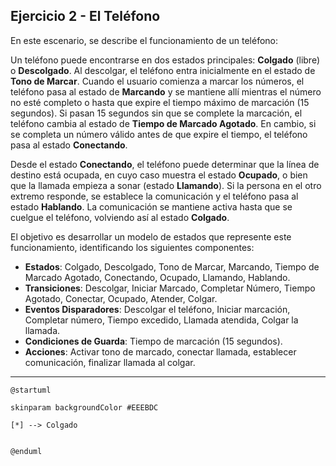 ## Ejercicio 2 - El Teléfono
En este escenario, se describe el funcionamiento de un teléfono:

Un teléfono puede encontrarse en dos estados principales: **Colgado** (libre) o **Descolgado**. Al descolgar, el teléfono entra inicialmente en el estado de **Tono de Marcar**. Cuando el usuario comienza a marcar los números, el teléfono pasa al estado de **Marcando** y se mantiene allí mientras el número no esté completo o hasta que expire el tiempo máximo de marcación (15 segundos). Si pasan 15 segundos sin que se complete la marcación, el teléfono cambia al estado de **Tiempo de Marcado Agotado**. En cambio, si se completa un número válido antes de que expire el tiempo, el teléfono pasa al estado **Conectando**. 

Desde el estado **Conectando**, el teléfono puede determinar que la línea de destino está ocupada, en cuyo caso muestra el estado **Ocupado**, o bien que la llamada empieza a sonar (estado **Llamando**). Si la persona en el otro extremo responde, se establece la comunicación y el teléfono pasa al estado **Hablando**. La comunicación se mantiene activa hasta que se cuelgue el teléfono, volviendo así al estado **Colgado**.

El objetivo es desarrollar un modelo de estados que represente este funcionamiento, identificando los siguientes componentes:
- **Estados**: Colgado, Descolgado, Tono de Marcar, Marcando, Tiempo de Marcado Agotado, Conectando, Ocupado, Llamando, Hablando.
- **Transiciones**: Descolgar, Iniciar Marcado, Completar Número, Tiempo Agotado, Conectar, Ocupado, Atender, Colgar.
- **Eventos Disparadores**: Descolgar el teléfono, Iniciar marcación, Completar número, Tiempo excedido, Llamada atendida, Colgar la llamada.
- **Condiciones de Guarda**: Tiempo de marcación (15 segundos).
- **Acciones**: Activar tono de marcado, conectar llamada, establecer comunicación, finalizar llamada al colgar.

---

```plantuml
@startuml

skinparam backgroundColor #EEEBDC

[*] --> Colgado


@enduml
```
